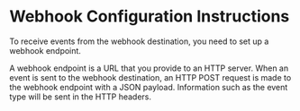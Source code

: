 # Webhook Configuration Instructions

To receive events from the webhook destination, you need to set up a webhook endpoint.

A webhook endpoint is a URL that you provide to an HTTP server. When an event is sent to the webhook destination, an HTTP POST request is made to the webhook endpoint with a JSON payload. Information such as the event type will be sent in the HTTP headers.

